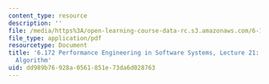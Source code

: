 ```yaml
---
content_type: resource
description: ''
file: /media/https%3A/open-learning-course-data-rc.s3.amazonaws.com/6-172-performance-engineering-of-software-systems-fall-2018/dd989b76928a0561851e73da6d028763_MIT6_172F18_lec21.pdf
file_type: application/pdf
resourcetype: Document
title: '6.172 Performance Engineering in Software Systems, Lecture 21: Tuning a TSP
  Algorithm'
uid: dd989b76-928a-0561-851e-73da6d028763
---
```

